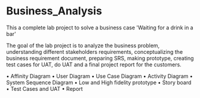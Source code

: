 # Business_Analysis

This a complete lab project to solve a business case 'Waiting for a drink in a bar'

The goal of the lab project is to analyze the business problem, understanding different stakeholders requirements, conceptualizing the business requirement document, 
preparing SRS, making prototype, creating test cases for UAT, do UAT and a final project report for the customers. 

•	Affinity Diagram
•	User Diagram
•	Use Case Diagram
•	Activity Diagram
•	System Sequence Diagram
•	Low and High fidelity prototype
•	Story board
•	Test Cases and UAT
•	Report

